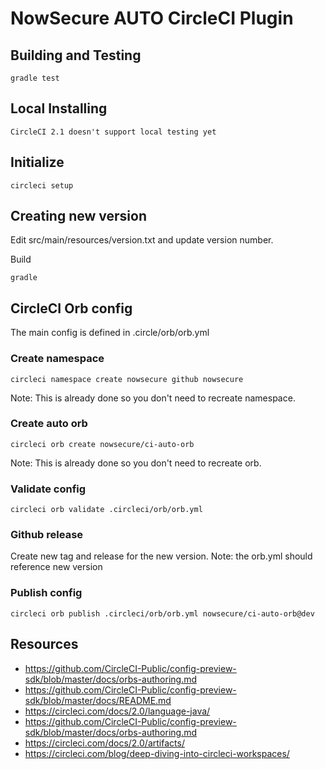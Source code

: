# NowSecure AUTO CircleCI Plugin

## Building and Testing
```
gradle test
```

## Local Installing
```
CircleCI 2.1 doesn't support local testing yet
```

## Initialize 
```
circleci setup
```

## Creating new version
Edit src/main/resources/version.txt and update version number.

Build 
```
gradle
```

## CircleCI Orb config
The main config is defined in .circle/orb/orb.yml

### Create namespace
```
circleci namespace create nowsecure github nowsecure
```
Note: This is already done so you don't need to recreate namespace.

### Create auto orb
```
circleci orb create nowsecure/ci-auto-orb
```
Note: This is already done so you don't need to recreate orb.

### Validate config
```
circleci orb validate .circleci/orb/orb.yml
```

### Github release
Create new tag and release for the new version. Note: the orb.yml should reference new version 

### Publish config
```
circleci orb publish .circleci/orb/orb.yml nowsecure/ci-auto-orb@dev
```

## Resources
- https://github.com/CircleCI-Public/config-preview-sdk/blob/master/docs/orbs-authoring.md
- https://github.com/CircleCI-Public/config-preview-sdk/blob/master/docs/README.md
- https://circleci.com/docs/2.0/language-java/
- https://github.com/CircleCI-Public/config-preview-sdk/blob/master/docs/orbs-authoring.md
- https://circleci.com/docs/2.0/artifacts/
- https://circleci.com/blog/deep-diving-into-circleci-workspaces/
